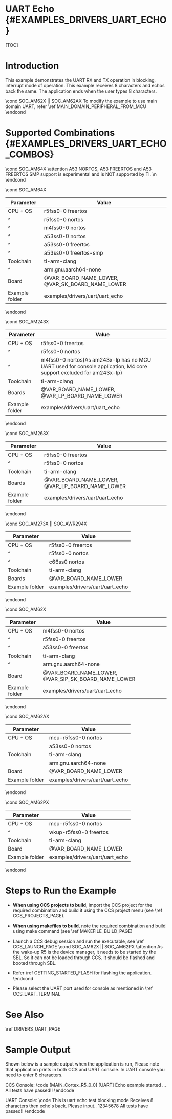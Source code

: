 # UART Echo {#EXAMPLES_DRIVERS_UART_ECHO}

[TOC]

# Introduction

This example demonstrates the UART RX and TX operation in blocking,
interrupt mode of operation.
This example receives 8 characters and echos back the same.
The application ends when the user types 8 characters.

\cond SOC_AM62X || SOC_AM62AX
To modify the example to use main domain UART, refer \ref MAIN_DOMAIN_PERIPHERAL_FROM_MCU
\endcond

# Supported Combinations {#EXAMPLES_DRIVERS_UART_ECHO_COMBOS}

\cond SOC_AM64X
\attention A53 NORTOS, A53 FREERTOS and A53 FREERTOS SMP support is experimental and is NOT supported by TI. \n
\endcond

\cond SOC_AM64X

 Parameter      | Value
 ---------------|-----------
 CPU + OS       | r5fss0-0 freertos
 ^              | r5fss0-0 nortos
 ^              | m4fss0-0 nortos
 ^              | a53ss0-0 nortos
 ^              | a53ss0-0 freertos
 ^              | a53ss0-0 freertos-smp
 Toolchain      | ti-arm-clang
 ^              | arm.gnu.aarch64-none
 Board          | @VAR_BOARD_NAME_LOWER, @VAR_SK_BOARD_NAME_LOWER
 Example folder | examples/drivers/uart/uart_echo

\endcond

\cond SOC_AM243X

 Parameter      | Value
 ---------------|-----------
 CPU + OS       | r5fss0-0 freertos
 ^              | r5fss0-0 nortos
 ^              | m4fss0-0 nortos(As am243x-lp has no MCU UART used for console application, M4 core support excluded for am243x-lp)
 Toolchain      | ti-arm-clang
 Boards         | @VAR_BOARD_NAME_LOWER, @VAR_LP_BOARD_NAME_LOWER
 Example folder | examples/drivers/uart/uart_echo

\endcond

\cond SOC_AM263X

 Parameter      | Value
 ---------------|-----------
 CPU + OS       | r5fss0-0 freertos
 ^              | r5fss0-0 nortos
 Toolchain      | ti-arm-clang
 Boards         | @VAR_BOARD_NAME_LOWER, @VAR_LP_BOARD_NAME_LOWER
 Example folder | examples/drivers/uart/uart_echo

\endcond

\cond SOC_AM273X || SOC_AWR294X

 Parameter      | Value
 ---------------|-----------
 CPU + OS       | r5fss0-0 freertos
 ^              | r5fss0-0 nortos
 ^              | c66ss0 nortos
 Toolchain      | ti-arm-clang
 Boards         | @VAR_BOARD_NAME_LOWER
 Example folder | examples/drivers/uart/uart_echo

\endcond

\cond SOC_AM62X

 Parameter      | Value
 ---------------|-----------
 CPU + OS       | m4fss0-0 nortos
 ^              | r5fss0-0 freertos
 ^              | a53ss0-0 freertos
 Toolchain      | ti-arm-clang
 ^              | arm.gnu.aarch64-none
 Board          | @VAR_BOARD_NAME_LOWER, @VAR_SIP_SK_BOARD_NAME_LOWER
 Example folder | examples/drivers/uart/uart_echo

\endcond

\cond SOC_AM62AX

 Parameter      | Value
 ---------------|-----------
 CPU + OS       | mcu-r5fss0-0 nortos
                | a53ss0-0 nortos
 Toolchain      | ti-arm-clang
                | arm.gnu.aarch64-none
 Board          | @VAR_BOARD_NAME_LOWER
 Example folder | examples/drivers/uart/uart_echo

\endcond

\cond SOC_AM62PX

 Parameter      | Value
 ---------------|-----------
 CPU + OS       | mcu-r5fss0-0 nortos
 ^              | wkup-r5fss0-0 freertos
 Toolchain      | ti-arm-clang
 Board          | @VAR_BOARD_NAME_LOWER
 Example folder | examples/drivers/uart/uart_echo

\endcond
# Steps to Run the Example

- **When using CCS projects to build**, import the CCS project for the required combination
  and build it using the CCS project menu (see \ref CCS_PROJECTS_PAGE).
- **When using makefiles to build**, note the required combination and build using
  make command (see \ref MAKEFILE_BUILD_PAGE)
- Launch a CCS debug session and run the executable, see \ref CCS_LAUNCH_PAGE
\cond SOC_AM62X || SOC_AM62PX
\attention As the wake-up R5 is the device manager, it needs to be started by the SBL. So it can not be loaded through CCS. It should be flashed and booted through SBL.

- Refer \ref GETTING_STARTED_FLASH for flashing the application.
\endcond

- Please select the UART port used for console as mentioned in \ref CCS_UART_TERMINAL

# See Also

\ref DRIVERS_UART_PAGE

# Sample Output

Shown below is a sample output when the application is run,
Please note that application prints in both CCS and UART console.
In UART console you need to enter 8 characters.

CCS Console:
\code
[MAIN_Cortex_R5_0_0] [UART] Echo example started ...
All tests have passed!!
\endcode

UART Console:
\code
This is uart echo test blocking mode
Receives 8 characters then echo's back. Please input..
12345678
All tests have passed!!
\endcode
